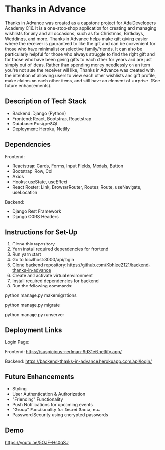 # Thanks in Advance

Thanks in Advance was created as a capstone project for Ada Developers Academy C16. It is a one-stop-shop application for creating and managing wishlists for any and all occasions, such as for Christmas, Birthdays, Weddings, and more. Thanks in Advance helps make gift giving easier where the receiver is gauranteed to like the gift and can be convenient for those who have minimalist or selective family/friends. It can also be particularly helpful for those who always struggle to find the right gift and for those who have been giving gifts to each other for years and are just simply out of ideas. Rather than spending money needlessly on an item you're not sure the receiver will like, Thanks in Advance was created with the intention of allowing users to view each other wishlists and gift profile, make claims on each other items, and still have an element of surprise. (See future enhancements). 

## Description of Tech Stack

* Backend: Django (Python)
* Frontend: React, Bootstrap, Reactstrap
* Database: PostgreSQL
* Deployment: Heroku, Netlify

## Dependencies

Frontend: 

* Reactstrap: Cards, Forms, Input Fields, Modals, Button
* Bootstrap: Row, Col
* Axios
* Hooks: useState, useEffect
* React Router: Link, BrowserRouter, Routes, Route, useNavigate, useLocation

Backend:

* Django Rest Framework
* Django CORS Headers

## Instructions for Set-Up

1. Clone this repository
2. Yarn install required dependencies for frontend
3. Run yarn start
4. Go to localhost:3000/api/login
5. Clone backend repository: https://github.com/Kbhlee2121/backend-thanks-in-advance
6. Create and activate virtual environment
7. Install required dependencies for backend
8. Run the following commands:

python manage.py makemigrations

python manage.py migrate

python manage.py runserver

## Deployment Links

Login Page:

Frontend: https://suspicious-perlman-9d31e6.netlify.app/

Backend: https://backend-thanks-in-advance.herokuapp.com/api/login/

## Future Enhancements

* Styling
* User Authentication & Authorization
* "Friending" Functionality
* Push Notifications for upcoming events
* "Group" Functionality for Secret Santa, etc.
* Password Security using encrypted passwords

## Demo

https://youtu.be/5OJF-Hs0qSU

